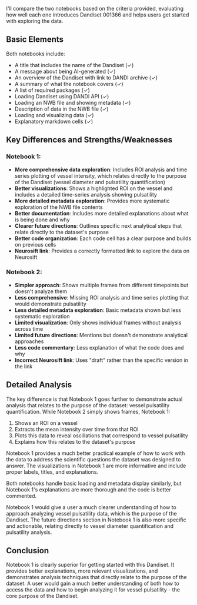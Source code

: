 I'll compare the two notebooks based on the criteria provided, evaluating how well each one introduces Dandiset 001366 and helps users get started with exploring the data.

## Basic Elements

Both notebooks include:
- A title that includes the name of the Dandiset (✓)
- A message about being AI-generated (✓)
- An overview of the Dandiset with link to DANDI archive (✓)
- A summary of what the notebook covers (✓)
- A list of required packages (✓)
- Loading Dandiset using DANDI API (✓)
- Loading an NWB file and showing metadata (✓)
- Description of data in the NWB file (✓)
- Loading and visualizing data (✓)
- Explanatory markdown cells (✓)

## Key Differences and Strengths/Weaknesses

### Notebook 1:
- **More comprehensive data exploration**: Includes ROI analysis and time series plotting of vessel intensity, which relates directly to the purpose of the Dandiset (vessel diameter and pulsatility quantification)
- **Better visualizations**: Shows a highlighted ROI on the vessel and includes a detailed time-series analysis showing pulsatility
- **More detailed metadata exploration**: Provides more systematic exploration of the NWB file contents
- **Better documentation**: Includes more detailed explanations about what is being done and why
- **Clearer future directions**: Outlines specific next analytical steps that relate directly to the dataset's purpose
- **Better code organization**: Each code cell has a clear purpose and builds on previous cells
- **Neurosift link**: Provides a correctly formatted link to explore the data on Neurosift

### Notebook 2:
- **Simpler approach**: Shows multiple frames from different timepoints but doesn't analyze them
- **Less comprehensive**: Missing ROI analysis and time series plotting that would demonstrate pulsatility
- **Less detailed metadata exploration**: Basic metadata shown but less systematic exploration
- **Limited visualization**: Only shows individual frames without analysis across time
- **Limited future directions**: Mentions but doesn't demonstrate analytical approaches
- **Less code commentary**: Less explanation of what the code does and why
- **Incorrect Neurosift link**: Uses "draft" rather than the specific version in the link

## Detailed Analysis

The key difference is that Notebook 1 goes further to demonstrate actual analysis that relates to the purpose of the dataset: vessel pulsatility quantification. While Notebook 2 simply shows frames, Notebook 1:
1. Shows an ROI on a vessel
2. Extracts the mean intensity over time from that ROI
3. Plots this data to reveal oscillations that correspond to vessel pulsatility
4. Explains how this relates to the dataset's purpose

Notebook 1 provides a much better practical example of how to work with the data to address the scientific questions the dataset was designed to answer. The visualizations in Notebook 1 are more informative and include proper labels, titles, and explanations.

Both notebooks handle basic loading and metadata display similarly, but Notebook 1's explanations are more thorough and the code is better commented.

Notebook 1 would give a user a much clearer understanding of how to approach analyzing vessel pulsatility data, which is the purpose of the Dandiset. The future directions section in Notebook 1 is also more specific and actionable, relating directly to vessel diameter quantification and pulsatility analysis.

## Conclusion

Notebook 1 is clearly superior for getting started with this Dandiset. It provides better explanations, more relevant visualizations, and demonstrates analysis techniques that directly relate to the purpose of the dataset. A user would gain a much better understanding of both how to access the data and how to begin analyzing it for vessel pulsatility - the core purpose of the Dandiset.